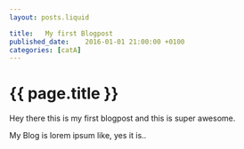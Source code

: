 ```yaml
---
layout: posts.liquid

title:   My first Blogpost
published_date:    2016-01-01 21:00:00 +0100
categories: [catA]
---
```

# {{ page.title }}

Hey there this is my first blogpost and this is super awesome.

My Blog is lorem ipsum like, yes it is..
